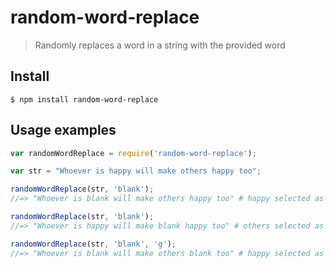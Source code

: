 # random-word-replace

> Randomly replaces a word in a string with the provided word

## Install

```
$ npm install random-word-replace
```

## Usage examples

```js
var randomWordReplace = require('random-word-replace');

var str = "Whoever is happy will make others happy too"; 

randomWordReplace(str, 'blank');
//=> "Whoever is blank will make others happy too" # happy selected as random word

randomWordReplace(str, 'blank');
//=> "Whoever is happy will make blank happy too" # others selected as random word

randomWordReplace(str, 'blank', 'g');
//=> "Whoever is blank will make others blank too" # happy selected as random word

```

